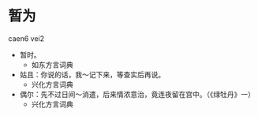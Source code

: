 # 暂为
caen6 vei2
+ 暂时。
  * 如东方言词典
+ 姑且：你说的话，我～记下来，等查实后再说。
  * 兴化方言词典
+ 偶尔：先不过日间～消遣，后来情浓意治，竟连夜留在宫中。（《绿牡丹》一）
  * 兴化方言词典
